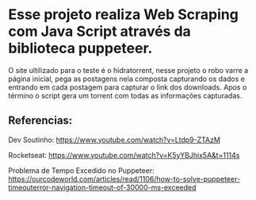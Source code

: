 # Esse projeto realiza Web Scraping com Java Script através da biblioteca puppeteer.

O site ultilizado para o teste é o hidratorrent, nesse projeto o robo varre a página inicial, pega as postagens nela composta capturando os dados e entrando em cada postagem para capturar o link dos downloads. Apos o término o script gera um torrent com todas as informações capturadas. 

## Referencias:

Dev Soutinho:
https://www.youtube.com/watch?v=Ltdp9-ZTAzM

Rocketseat:
https://www.youtube.com/watch?v=K5yYBJhix5A&t=1114s

Problema de Tempo Excedido no Puppeteer:
https://ourcodeworld.com/articles/read/1106/how-to-solve-puppeteer-timeouterror-navigation-timeout-of-30000-ms-exceeded



